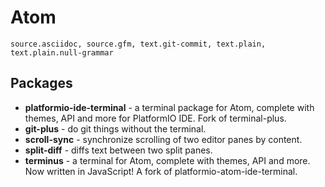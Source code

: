 # Atom
```
source.asciidoc, source.gfm, text.git-commit, text.plain, text.plain.null-grammar
```

## Packages

* **platformio-ide-terminal** - a terminal package for Atom, complete with themes, API and more for PlatformIO IDE. Fork of terminal-plus.
* **git-plus** - do git things without the terminal.
* **scroll-sync** - synchronize scrolling of two editor panes by content.
* **split-diff** - diffs text between two split panes.
* **terminus** - a terminal for Atom, complete with themes, API and more. Now written in JavaScript! A fork of platformio-atom-ide-terminal.
